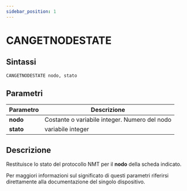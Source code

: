 ```yaml
---
sidebar_position: 1
---
```


# CANGETNODESTATE

## Sintassi

  ```
 CANGETNODESTATE nodo, stato
  ```

## Parametri
|Parametro                 | Descrizione                                         |                
|--------------------------|-----------------------------------------------------|
| **nodo**                 | Costante o variabile integer. Numero del nodo       |         
| **stato**                | variabile integer                                   |        
 
## Descrizione
Restituisce lo stato del protocollo NMT per il **nodo** della scheda indicato. 

Per maggiori informazioni sul significato di questi parametri riferirsi direttamente alla documentazione del singolo dispositivo.
